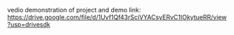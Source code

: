 vedio demonstration of project and
demo link: https://drive.google.com/file/d/1Uvf1Qf43rSciVYACsyERvC1IOkytueRR/view?usp=drivesdk
